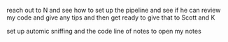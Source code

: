 reach out to N and see how to set up the pipeline and see if he can review my code and give any tips and then get ready to give that to Scott and K 

set up automic sniffing 
and the code line of notes to open my notes 